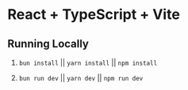 # React + TypeScript + Vite

## Running Locally

1. `bun install` || `yarn install` || `npm install`

2. `bun run dev` || `yarn dev` || `npm run dev`
